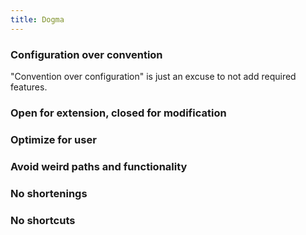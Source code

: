 ```yaml
---
title: Dogma
---
```


### Configuration over convention

"Convention over configuration" is just an excuse to not add required
features.

### Open for extension, closed for modification

### Optimize for user

### Avoid weird paths and functionality

### No shortenings

### No shortcuts
